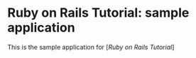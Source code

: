# Ruby on Rails Tutorial: sample application

This is the sample application for 
[*Ruby on Rails Tutorial*] 